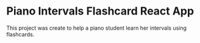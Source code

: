 # Piano Intervals Flashcard React App

This project was create to help a piano student learn her intervals using flashcards.